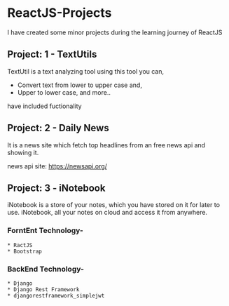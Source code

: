 # ReactJS-Projects
I have created some minor projects during the learning journey of ReactJS

## Project: 1 - TextUtils
TextUtil is a text analyzing tool using this tool you can, 
* Convert text from lower to upper case and, 
* Upper to lower case, and more..

have included fuctionality

## Project: 2 - Daily News

It is a news site which fetch top headlines from an free news api and showing it.

news api site: https://newsapi.org/

## Project: 3 - iNotebook


iNotebook is a store of your notes, which you have stored on it for later to use.
iNotebook, all your notes on cloud and access it from anywhere.

### ForntEnt Technology-
```
* RactJS
* Bootstrap
```

### BackEnd Technology-
```
* Django
* Django Rest Framework
* djangorestframework_simplejwt
```
